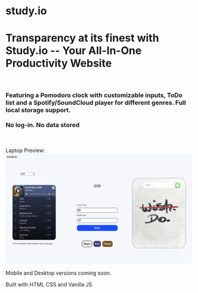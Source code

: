 # study.io
<h1> Transparency at its finest with Study.io -- Your All-In-One Productivity Website</h1> <br>

<h3>Featuring a Pomodoro clock with customizable inputs, ToDo list and a Spotify/SoundCloud player for different genres. Full local storage support. <br><br><strong>No log-in. No data stored</strong> </h3>
<br><br>
Laptop Preview: <br>
<img src="/other/preview.png" />

Mobile and Desktop versions coming soon.

Built with HTML CSS and Vanilla JS
